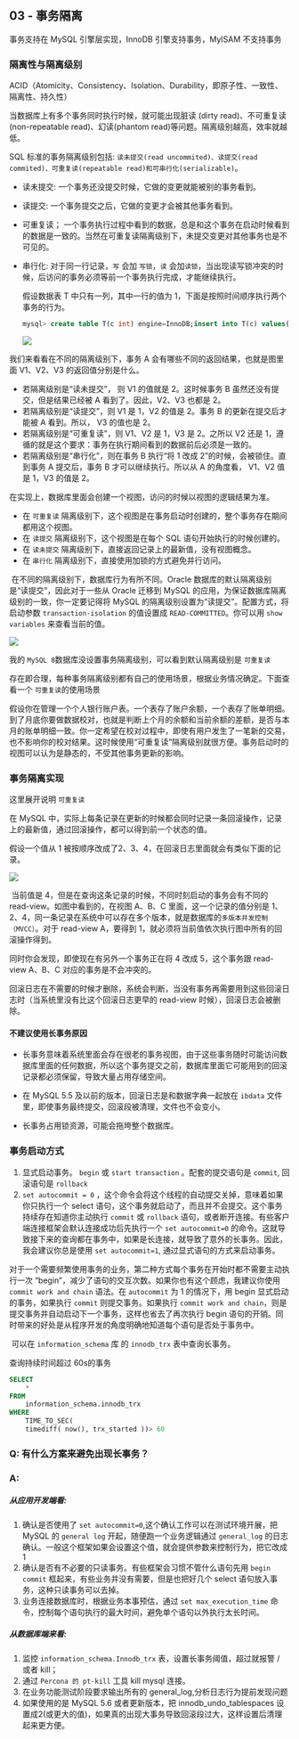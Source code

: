 ## 03 - 事务隔离

事务支持在 MySQL 引擎层实现，InnoDB 引擎支持事务，MyISAM 不支持事务

### 隔离性与隔离级别

ACID（Atomicity、Consistency、Isolation、Durability，即原子性、一致性、隔离性、持久性）

当数据库上有多个事务同时执行时候，就可能出现脏读 (dirty read)、不可重复读(non-repeatable read)、幻读(phantom read)等问题。隔离级别越高，效率就越低。

SQL 标准的事务隔离级别包括: `读未提交(read uncommited)、读提交(read commited)、可重复读(repeatable read)和可串行化(serializable)`。

- 读未提交: 一个事务还没提交时候，它做的变更就能被别的事务看到。

- 读提交: 一个事务提交之后，它做的变更才会被其他事务看到。

- 可重复读； 一个事务执行过程中看到的数据，总是和这个事务在启动时候看到的数据是一致的。当然在可重复读隔离级别下，未提交变更对其他事务也是不可见的。

- 串行化: 对于同一行记录，`写` 会加 `写锁`，`读` 会加`读锁`，当出现读写锁冲突的时候，后访问的事务必须等前一个事务执行完成，才能继续执行。

  假设数据表 T 中只有一列，其中一行的值为 1，下面是按照时间顺序执行两个事务的行为。

  ```sql
  mysql> create table T(c int) engine=InnoDB;insert into T(c) values(1);
  ```

  ![](../imgs/2.png)

我们来看看在不同的隔离级别下，事务 A 会有哪些不同的返回结果，也就是图里面 V1、V2、V3 的返回值分别是什么。

- 若隔离级别是“读未提交”， 则 V1 的值就是 2。这时候事务 B 虽然还没有提交，但是结果已经被 A 看到了。因此，V2、V3 也都是 2。
- 若隔离级别是“读提交”，则 V1 是 1，V2 的值是 2。事务 B 的更新在提交后才能被 A 看到。所以， V3 的值也是 2。
- 若隔离级别是“可重复读”，则 V1、V2 是 1，V3 是 2。之所以 V2 还是 1，遵循的就是这个要求：事务在执行期间看到的数据前后必须是一致的。
- 若隔离级别是“串行化”，则在事务 B 执行“将 1 改成 2”的时候，会被锁住。直到事务 A 提交后，事务 B 才可以继续执行。所以从 A 的角度看， V1、V2 值是 1，V3 的值是 2。

在实现上，数据库里面会创建一个视图，访问的时候以视图的逻辑结果为准。

- 在 `可重复读` 隔离级别下，这个视图是在事务启动时创建的，整个事务存在期间都用这个视图。
- 在 `读提交` 隔离级别下，这个视图是在每个 SQL 语句开始执行的时候创建的。
- 在 `读未提交` 隔离级别下，直接返回记录上的最新值，没有视图概念。
- 在 `串行化` 隔离级别下，直接使用加锁的方式避免并行访问。

​        在不同的隔离级别下，数据库行为有所不同。Oracle 数据库的默认隔离级别是“读提交”，因此对于一些从 Oracle 迁移到 MySQL 的应用，为保证数据库隔离级别的一致，你一定要记得将 MySQL 的隔离级别设置为“读提交”。配置方式，将启动参数 `transaction-isolation` 的值设置成 `READ-COMMITTED`。你可以用 `show variables` 来查看当前的值。

![](../imgs/transaction-level.png)

我的 `MySQL 8`数据库没设置事务隔离级别，可以看到默认隔离级别是 `可重复读`

存在即合理，每种事务隔离级别都有自己的使用场景，根据业务情况确定。下面查看一个 `可重复读`的使用场景

假设你在管理一个个人银行账户表。一个表存了账户余额，一个表存了账单明细。到了月底你要做数据校对，也就是判断上个月的余额和当前余额的差额，是否与本月的账单明细一致。你一定希望在校对过程中，即使有用户发生了一笔新的交易，也不影响你的校对结果。这时候使用“可重复读”隔离级别就很方便。事务启动时的视图可以认为是静态的，不受其他事务更新的影响。

### 事务隔离实现

这里展开说明 `可重复读`

在 MySQL 中，实际上每条记录在更新的时候都会同时记录一条回滚操作，记录上的最新值，通过回滚操作，都可以得到前一个状态的值。

假设一个值从 1 被按顺序改成了2、3、4，在回滚日志里面就会有类似下面的记录。

![](../imgs/mvcc-log.png)

​           当前值是 4，但是在查询这条记录的时候，不同时刻启动的事务会有不同的 read-view。如图中看到的，在视图 A、B、C 里面，这一个记录的值分别是 1、2、4，同一条记录在系统中可以存在多个版本，就是数据库的`多版本并发控制（MVCC）`。对于 read-view A，要得到 1，就必须将当前值依次执行图中所有的回滚操作得到。

同时你会发现，即使现在有另外一个事务正在将 4 改成 5，这个事务跟 read-view A、B、C 对应的事务是不会冲突的。

回滚日志在不需要的时候才删除，系统会判断，当没有事务再需要用到这些回滚日志时（当系统里没有比这个回滚日志更早的 read-view 时候），回滚日志会被删除。

#### 不建议使用长事务原因

- 长事务意味着系统里面会存在很老的事务视图，由于这些事务随时可能访问数据库里面的任何数据，所以这个事务提交之前，数据库里面它可能用到的回滚记录都必须保留，导致大量占用存储空间。

- 在 MySQL 5.5 及以前的版本，回滚日志是和数据字典一起放在 `ibdata` 文件里，即使事务最终提交，回滚段被清理，文件也不会变小。
- 长事务占用锁资源，可能会拖垮整个数据库。

### 事务启动方式

1. 显式启动事务。 `begin` 或 `start transaction` 。配套的提交语句是 `commit`, 回滚语句是 `rollback`
2. `set autocommit = 0` ，这个命令会将这个线程的自动提交关掉，意味着如果你只执行一个 select 语句，这个事务就启动了，而且并不会提交。这个事务持续存在知道你主动执行 `commit` 或 `rollback` 语句，或者断开连接。有些客户端连接框架会默认连接成功后先执行一个 `set autocommit=0` 的命令。这就导致接下来的查询都在事务中，如果是长连接，就导致了意外的长事务。因此，我会建议你总是使用 `set autocommit=1`, 通过显式语句的方式来启动事务。

​              对于一个需要频繁使用事务的业务，第二种方式每个事务在开始时都不需要主动执行一次 “begin”，减少了语句的交互次数。如果你也有这个顾虑，我建议你使用 `commit work and chain` 语法。在 `autocommit` 为 1 的情况下，用 begin 显式启动的事务，如果执行 `commit` 则提交事务。如果执行 `commit work and chain`，则是提交事务并自动启动下一个事务，这样也省去了再次执行 begin 语句的开销。同时带来的好处是从程序开发的角度明确地知道每个语句是否处于事务中。

​    可以在 `information_schema` 库 的 `innodb_trx` 表中查询长事务。

查询持续时间超过 60s的事务

```sql
SELECT
	* 
FROM
	information_schema.innodb_trx 
WHERE
	TIME_TO_SEC(
	timediff( now(), trx_started ))> 60
```

### Q: 有什么方案来避免出现长事务？

### A: 

##### 从应用开发端看:

1. 确认是否使用了 `set autocommit=0`,这个确认工作可以在测试环境开展，把 MySQL 的 `general log` 开起，随便跑一个业务逻辑通过 `general_log` 的日志确认。一般这个框架如果会设置这个值，就会提供参数来控制行为，把它改成1
2. 确认是否有不必要的只读事务。有些框架会习惯不管什么语句先用 `begin  commit` 框起来，有些业务并没有需要，但是也把好几个 select 语句放入事务，这种只读事务可以去掉。
3. 业务连接数据库时，根据业务本事预估，通过 `set max_execution_time` 命令，控制每个语句执行的最大时间，避免单个语句以外执行太长时间。

##### 从数据库端来看:

1. 监控 `information_schema.Innodb_trx` 表，设置长事务阈值，超过就报警 / 或者 kill；
2. 通过 `Percona 的 pt-kill` 工具 kill mysql 连接。
3. 在业务功能测试阶段要求输出所有的 general_log,分析日志行为提前发现问题
4. 如果使用的是 MySQL 5.6 或者更新版本，把 innodb_undo_tablespaces 设置成2(或更大的值)，如果真的出现大事务导致回滚段过大，这样设置后清理起来更方便。 

